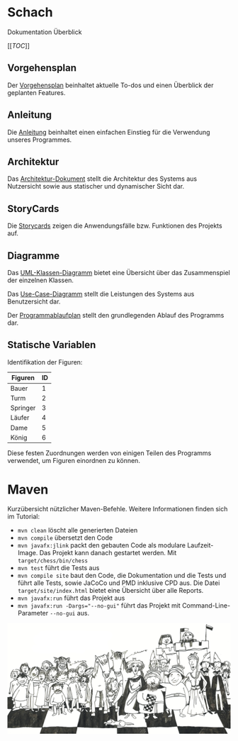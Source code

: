 # Schach

Dokumentation Überblick

[[_TOC_]]

## Vorgehensplan

Der [Vorgehensplan](documentation/Vorgehensplan.pdf) beinhaltet aktuelle To-dos und einen Überblick der geplanten Features.

## Anleitung

Die [Anleitung](documentation/Bedienungsanleitung.pdf) beinhaltet einen einfachen Einstieg für die Verwendung unseres Programmes.

## Architektur

Das [Architektur-Dokument](documentation/Architekturdokumentation.pdf) stellt die Architektur des Systems aus Nutzersicht sowie aus statischer und dynamischer Sicht dar.

## StoryCards

Die [Storycards](documentation/Anforderungsdokumentation/Story%20Cards) zeigen die Anwendungsfälle bzw. Funktionen des Projekts auf.

## Diagramme

Das [UML-Klassen-Diagramm](documentation/Diagramme/Klassendiagramm.png) bietet eine Übersicht über das Zusammenspiel der einzelnen Klassen.

Das [Use-Case-Diagramm](documentation/Anforderungsdokumentation/Use_Case_Diagramm.png) stellt die Leistungen des Systems aus Benutzersicht dar.

Der [Programmablaufplan](documentation/Diagramme/Programmablaufplan.png) stellt den grundlegenden Ablauf des Programms dar.

## Statische Variablen

Identifikation der Figuren:

| Figuren | ID |
| ---       |  ------  |
| Bauer     | 1        |
| Turm      | 2        |
| Springer  | 3        |
| Läufer    | 4        |
| Dame      | 5        |
| König     | 6        |

Diese festen Zuordnungen werden von einigen Teilen des Programms verwendet, um Figuren einordnen zu können.

# Maven

Kurzübersicht nützlicher Maven-Befehle. Weitere Informationen finden sich im Tutorial:

* `mvn clean` löscht alle generierten Dateien
* `mvn compile` übersetzt den Code
* `mvn javafx:jlink` packt den gebauten Code als modulare Laufzeit-Image. Das Projekt kann danach gestartet werden. Mit `target/chess/bin/chess`
* `mvn test` führt die Tests aus
* `mvn compile site` baut den Code, die Dokumentation und die Tests und führt alle Tests, sowie JaCoCo und PMD inklusive CPD aus. Die Datei `target/site/index.html` bietet eine Übersicht über alle Reports.
* `mvn javafx:run` führt das Projekt aus
* `mvn javafx:run -Dargs="--no-gui"` führt das Projekt mit Command-Line-Parameter `--no-gui` aus.

![Bildtext](documentation/images/ReadMe_banner.jpg "Banner")